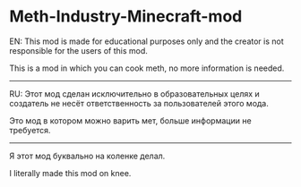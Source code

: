# Meth-Industry-Minecraft-mod

EN: This mod is made for educational purposes only and the creator is not responsible for the users of this mod.

This is a mod in which you can cook meth, no more information is needed.

-------

RU: Этот мод сделан исключительно в образовательных целях и создатель не несёт ответственность за пользователей этого мода.

Это мод в котором можно варить мет, больше информации не требуется.

-------

Я этот мод буквально на коленке делал.

I literally made this mod on knee.
